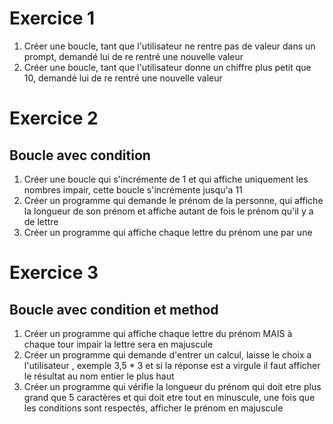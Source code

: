 # Exercice 1
1. Créer une boucle, tant que l'utilisateur ne rentre pas de valeur dans un prompt, demandé lui de re rentré une nouvelle valeur 
2. Créer une boucle, tant que l'utilisateur donne un chiffre plus petit que 10, demandé lui de re rentré une nouvelle valeur

# Exercice 2
## Boucle avec condition
1. Créer une boucle qui s'incrémente de 1 et qui affiche uniquement les nombres impair, cette boucle s'incrémente jusqu'a 11
2. Créer un programme qui demande le prénom de la personne, qui affiche la longueur de son prénom et affiche autant de fois le prénom qu'il y a de lettre
3. Créer un programme qui affiche chaque lettre du prénom une par une


# Exercice 3
## Boucle avec condition et method
1. Créer un programme qui affiche chaque lettre du prénom MAIS à chaque tour impair la lettre sera en majuscule
2. Créer un programme qui demande d'entrer un calcul, laisse le choix a l'utilisateur , exemple 3,5 * 3 et si la réponse est a virgule il faut afficher le résultat au nom entier le plus haut
3. Créer un programme qui vérifie la longueur du prénom qui doit etre plus grand que 5 caractères et qui doit etre tout en minuscule, une fois que les conditions sont respectés, afficher le prénom en majuscule

